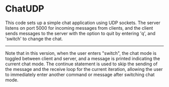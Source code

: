 # ChatUDP
This code sets up a simple chat application using UDP sockets. The server listens on port 5000 for incoming messages from clients, and the client sends messages to the server with the option to quit by entering 'q', and 'switch' to change the chat.

---

Note that in this version, when the user enters "switch", the chat mode is toggled between client and server, and a message is printed indicating the current chat mode. The continue statement is used to skip the sending of the message and the receive loop for the current iteration, allowing the user to immediately enter another command or message after switching chat mode.
